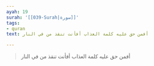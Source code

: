```yaml
---
ayah: 19
surah: '[[039-Surah|سورة]]'
tags:
- quran
text: أفمن حق عليه كلمة العذاب أفأنت تنقذ من في النار

---
```

> أفمن حق عليه كلمة العذاب أفأنت تنقذ من في النار
